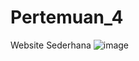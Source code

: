 # Pertemuan_4
Website Sederhana
![image](https://github.com/Ranggawan09/Pertemuan_3/assets/145315699/b4572570-d0a9-4597-b033-a17c957c3664)
